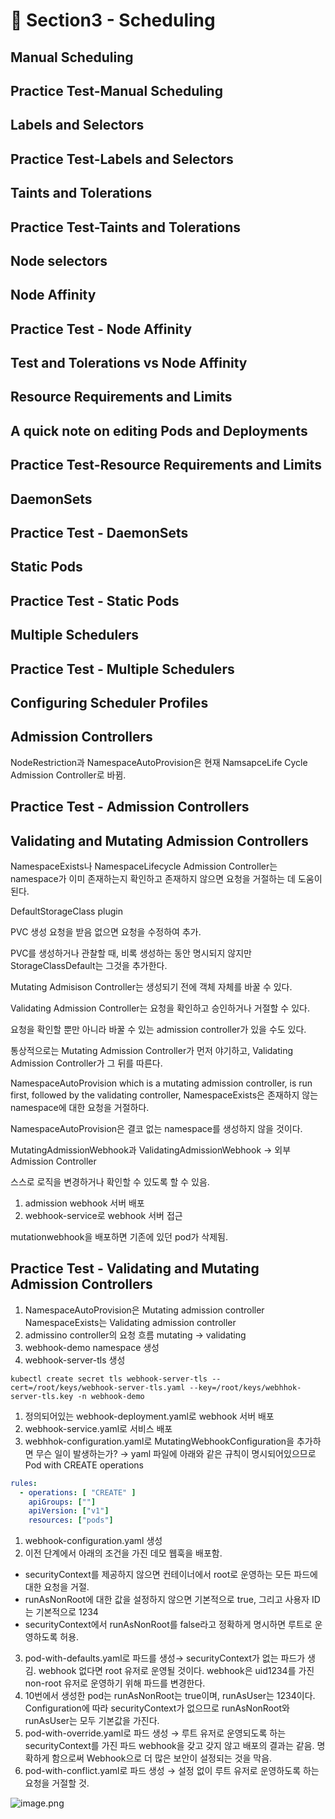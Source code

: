 # 🍨 Section3 - Scheduling

## Manual Scheduling


## Practice Test-Manual Scheduling


## Labels and Selectors


## Practice Test-Labels and Selectors


## Taints and Tolerations


## Practice Test-Taints and Tolerations


## Node selectors


## Node Affinity


## Practice Test - Node Affinity


## Test and Tolerations vs Node Affinity


## Resource Requirements and Limits


## A quick note on editing Pods and Deployments


## Practice Test-Resource Requirements and Limits


## DaemonSets


## Practice Test - DaemonSets


## Static Pods


## Practice Test - Static Pods


## Multiple Schedulers


## Practice Test - Multiple Schedulers


## Configuring Scheduler Profiles


## Admission Controllers


NodeRestriction과 NamespaceAutoProvision은 현재 NamsapceLife Cycle Admission Controller로 바뀜.


## Practice Test - Admission Controllers


## Validating and Mutating Admission Controllers


NamespaceExists나 NamespaceLifecycle Admission Controller는 namespace가 이미 존재하는지 확인하고 존재하지 않으면 요청을 거절하는 데 도움이 된다.


DefaultStorageClass plugin


PVC 생성 요청을 받음 없으면 요청을 수정하여 추가.


PVC를 생성하거나 관찰할 때, 비록 생성하는 동안 명시되지 않지만 StorageClassDefault는 그것을 추가한다.


Mutating Admisison Controller는 생성되기 전에 객체 자체를 바꿀 수 있다.


Validating Admission Controller는 요청을 확인하고 승인하거나 거절할 수 있다.


요청을 확인할 뿐만 아니라 바꿀 수 있는 admission controller가 있을 수도 있다.


통상적으로는 Mutating Admission Controller가 먼저 야기하고, Validating Admission Controller가 그 뒤를 따른다.


NamespaceAutoProvision which is a mutating admission controller, is run first, followed by the validating controller, NamespaceExists은 존재하지 않는 namespace에 대한 요청을 거절하다.


NamespaceAutoProvision은 결코 없는 namespace를 생성하지 않을 것이다.


MutatingAdmissionWebhook과 ValidatingAdmissionWebhook → 외부 Admission Controller


스스로 로직을 변경하거나 확인할 수 있도록 할 수 있음.

1. admission webhook 서버 배포
2. webhook-service로 webhook 서버 접근

mutationwebhook을 배포하면 기존에 있던 pod가 삭제됨.


## Practice Test - Validating and Mutating Admission Controllers

1. NamespaceAutoProvision은 Mutating admission controller
NamespaceExists는 Validating admission controller
2. admissino controller의 요청 흐름
mutating → validating
3. webhook-demo namespace 생성
4. webhook-server-tls 생성

```shell
kubectl create secret tls webhook-server-tls --cert=/root/keys/webhook-server-tls.yaml --key=/root/keys/webhhok-server-tls.key -n webhook-demo
```

1. 정의되어있는 webhook-deployment.yaml로 webhook 서버 배포
2. webhook-service.yaml로 서비스 배포
3. webhhok-configuration.yaml로 MutatingWebhookConfiguration을 추가하면 무슨 일이 발생하는가?
→ yaml 파일에 아래와 같은 규칙이 명시되어있으므로 Pod with CREATE operations

```yaml
rules:
  - operations: [ "CREATE" ]
    apiGroups: [""]
    apiVersion: ["v1"]
    resources: ["pods"]
```

1. webhook-configuration.yaml 생성
2. 이전 단계에서 아래의 조건을 가진 데모 웹훅을 배포함.
- securityContext를 제공하지 않으면 컨테이너에서 root로 운영하는 모든 파드에 대한 요청을 거절.
- runAsNonRoot에 대한 값을 설정하지 않으면 기본적으로 true, 그리고 사용자 ID는 기본적으로 1234
- securityContext에서 runAsNonRoot를 false라고 정확하게 명시하면 루트로 운영하도록 허용.
3. pod-with-defaults.yaml로 파드를 생성→ securityContext가 없는 파드가 생김.
webhook 없다면 root 유저로 운영될 것이다. webhook은 uid1234를 가진 non-root 유저로 운영하기 위해 파드를 변경한다.
4. 10번에서 생성한 pod는 runAsNonRoot는 true이며, runAsUser는 1234이다.
Configuration에 따라 securityContext가 없으므로 runAsNonRoot와 runAsUser는 모두 기본값을 가진다.
5. pod-with-override.yaml로 파드 생성 → 루트 유저로 운영되도록 하는 securityContext를 가진 파드
webhook을 갖고 갖지 않고 배포의 결과는 같음.
명확하게 함으로써 Webhook으로 더 많은 보안이 설정되는 것을 막음.
6. pod-with-conflict.yaml로 파드 생성 → 
설정 없이 루트 유저로 운영하도록 하는 요청을 거절할 것.

![image.png](https://prod-files-secure.s3.us-west-2.amazonaws.com/b2ea2032-00e9-4883-a13b-cb03cf5b2334/501c3b54-0de4-44d6-afe6-eca0c6373e4f/image.png?X-Amz-Algorithm=AWS4-HMAC-SHA256&X-Amz-Content-Sha256=UNSIGNED-PAYLOAD&X-Amz-Credential=ASIAZI2LB4667MXISTYS%2F20250218%2Fus-west-2%2Fs3%2Faws4_request&X-Amz-Date=20250218T201219Z&X-Amz-Expires=3600&X-Amz-Security-Token=IQoJb3JpZ2luX2VjEGsaCXVzLXdlc3QtMiJGMEQCIA81PyhpdbQCOQn0cCOIsqNsUwnX3fCKlBlHM5uvxIjqAiBCFrdnVjBIG74tYHr8mdOKaOLMbQqc6vKYy7lMfE7UqiqIBAiU%2F%2F%2F%2F%2F%2F%2F%2F%2F%2F8BEAAaDDYzNzQyMzE4MzgwNSIMPOuqlkyMnz9Q4smNKtwDcUuhE%2BjLMf0cMcx1rg9kMN1E1c%2FIfVJBNlJiBFgHkf5DA%2B0MFFSvyrtQMQqKZtGZfQbDddx%2BlMfQ%2FYeO%2BZsqF1QxHh68RBJhkZXicmS3TosJjv406%2BPKghK5aG3beZvhcxuA%2FWOG5lPgUlKanrSxM0aJtiTNjui2QgXF%2BlyQQIjku8bZvBUi6gdVfkIdEozjRmuP4uOa%2FE1M3azq7dS1iXAq6Dg%2BC0aYZH7rbnNcBqZrvxMzjW3bAcBz8rMqTPwM5aEQGpspB4o8Chzlwbj1ZIDjriWEnSUTgKVQM4GwaQxuaOwnnBnMusB%2BfxjbMpAnGG6TtoCccfzDa0Cb0Vd6YtV%2BGN%2FLa72e%2F02FGoVD7zn7vRowzwIynqy%2BnaPaMcLhqRwswx%2FFsggpQlEBqvveNk7S45%2BnQD3kcXu4NRZ8Hp3RXirdYXiMmtJX641LA%2F4FtexmNqHts6noX%2BAHoWIwygssdOc%2FlR5wRFsrOAaXmCp7c8SrgGXtFopYmRc62fE%2FcG5eSQnxm6qylO5rKb%2B8ujzQSQosYYoqvI2QfXTB5KQ2mF8C3t%2Bf2YGiOokoJQe7o9slMeeuumNtJG98ourOuIy7OcJSk8xAp04K%2BuzgNWPJqWdAvZ054a8ktQYwsbnTvQY6pgH0oZzlRoR4O48J%2FNqBQc59Ji0kryqUBudIPW1JbgbPAW9NSAIgyfZb1UmeH9CSWyEb0WT6DdZNowcEmN4kxdH8TLI0m5QbdBVb%2F0yiqG%2FTvDmq8VF2QCz5PORXt%2FFKor0gnRj7Cmj4k1CLec%2FHkVa6DhmxP2HS1jbxV6dmxqWYKAXOxVG%2BfIW8y4MG0SOZXN%2BVoV2QHtIRuf66eozVBsjrPPeW6CE%2B&X-Amz-Signature=f8d1bf03100f89faaf2ccc4966a882a081acc7a2b78d24048464743c0450d8db&X-Amz-SignedHeaders=host&x-id=GetObject)

